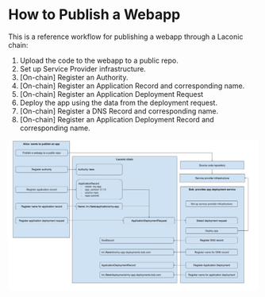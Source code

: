 # How to Publish a Webapp

This is a reference workflow for publishing a webapp through a Laconic chain:

1. Upload the code to the webapp to a public repo.
2. Set up Service Provider infrastructure.
3. [On-chain] Register an Authority.
4. [On-chain] Register an Application Record and corresponding name.
5. [On-chain] Register an Application Deployment Request
6. Deploy the app using the data from the deployment request.
7. [On-chain] Register a DNS Record and corresponding name.
8. [On-chain] Register an Application Deployment Record and corresponding name.

[![Webapp publishing workflow diagram](/images/webapp-publishing-workflow.jpg)](/images/webapp-publishing-workflow.jpg)

